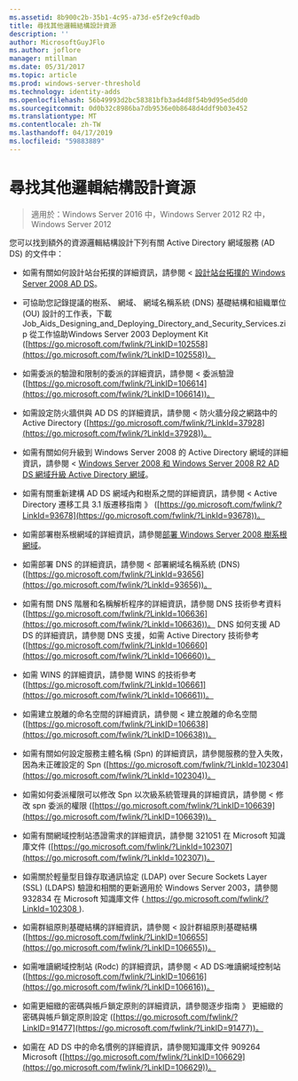 ```yaml
---
ms.assetid: 8b900c2b-35b1-4c95-a73d-e5f2e9cf0adb
title: 尋找其他邏輯結構設計資源
description: ''
author: MicrosoftGuyJFlo
ms.author: joflore
manager: mtillman
ms.date: 05/31/2017
ms.topic: article
ms.prod: windows-server-threshold
ms.technology: identity-adds
ms.openlocfilehash: 56b49993d2bc58381bfb3ad4d8f54b9d95ed5dd0
ms.sourcegitcommit: 0d0b32c8986ba7db9536e0b8648d4ddf9b03e452
ms.translationtype: MT
ms.contentlocale: zh-TW
ms.lasthandoff: 04/17/2019
ms.locfileid: "59883889"
---
```

# <a name="finding-additional-resources-for-logical-structure-design"></a>尋找其他邏輯結構設計資源

>適用於：Windows Server 2016 中，Windows Server 2012 R2 中，Windows Server 2012

您可以找到額外的資源邏輯結構設計下列有關 Active Directory 網域服務 (AD DS) 的文件中：  
  
- 如需有關如何設計站台拓撲的詳細資訊，請參閱 <<c0> [ 設計站台拓撲的 Windows Server 2008 AD DS](Designing-the-Site-Topology.md)。  

- 可協助您記錄提議的樹系、 網域、 網域名稱系統 (DNS) 基礎結構和組織單位 (OU) 設計的工作表，下載 Job_Aids_Designing_and_Deploying_Directory_and_Security_Services.zip 從工作協助Windows Server 2003 Deployment Kit ([https://go.microsoft.com/fwlink/?LinkID=102558](https://go.microsoft.com/fwlink/?LinkID=102558))。  
  
- 如需委派的驗證和限制的委派的詳細資訊，請參閱 < 委派驗證 ([https://go.microsoft.com/fwlink/?LinkID=106614](https://go.microsoft.com/fwlink/?LinkID=106614))。  
  
- 如需設定防火牆供與 AD DS 的詳細資訊，請參閱 < 防火牆分段之網路中的 Active Directory ([https://go.microsoft.com/fwlink/?LinkId=37928](https://go.microsoft.com/fwlink/?LinkId=37928))。  
  
- 如需有關如何升級到 Windows Server 2008 的 Active Directory 網域的詳細資訊，請參閱 < [Windows Server 2008 和 Windows Server 2008 R2 AD DS 網域升級 Active Directory 網域](https://technet.microsoft.com/library/cc731188.aspx)。  
  
- 如需有關重新建構 AD DS 網域內和樹系之間的詳細資訊，請參閱 < Active Directory 遷移工具 3.1 版遷移指南 》 ([https://go.microsoft.com/fwlink/?LinkId=93678](https://go.microsoft.com/fwlink/?LinkId=93678))。  
  
- 如需部署樹系根網域的詳細資訊，請參閱[部署 Windows Server 2008 樹系根網域](https://technet.microsoft.com/library/cc731174.aspx)。  
  
- 如需部署 DNS 的詳細資訊，請參閱 < 部署網域名稱系統 (DNS) ([https://go.microsoft.com/fwlink/?LinkId=93656](https://go.microsoft.com/fwlink/?LinkId=93656))。  
  
- 如需有關 DNS 階層和名稱解析程序的詳細資訊，請參閱 DNS 技術參考資料 ([https://go.microsoft.com/fwlink/?LinkId=106636](https://go.microsoft.com/fwlink/?LinkId=106636))。 DNS 如何支援 AD DS 的詳細資訊，請參閱 DNS 支援，如需 Active Directory 技術參考 ([https://go.microsoft.com/fwlink/?LinkId=106660](https://go.microsoft.com/fwlink/?LinkId=106660))。  
  
- 如需 WINS 的詳細資訊，請參閱 WINS 的技術參考 ([https://go.microsoft.com/fwlink/?LinkId=106661](https://go.microsoft.com/fwlink/?LinkId=106661))。  
  
- 如需建立脫離的命名空間的詳細資訊，請參閱 < 建立脫離的命名空間 ([https://go.microsoft.com/fwlink/?LinkID=106638](https://go.microsoft.com/fwlink/?LinkID=106638))。  
  
- 如需有關如何設定服務主體名稱 (Spn) 的詳細資訊，請參閱服務的登入失敗，因為未正確設定的 Spn ([https://go.microsoft.com/fwlink/?LinkId=102304](https://go.microsoft.com/fwlink/?LinkId=102304))。  
  
- 如需如何委派權限可以修改 Spn 以次級系統管理員的詳細資訊，請參閱 < 修改 spn 委派的權限 ([https://go.microsoft.com/fwlink/?LinkID=106639](https://go.microsoft.com/fwlink/?LinkID=106639))。  
  
- 如需有關網域控制站憑證需求的詳細資訊，請參閱 321051 在 Microsoft 知識庫文件 ([https://go.microsoft.com/fwlink/?LinkId=102307](https://go.microsoft.com/fwlink/?LinkId=102307))。  
  
- 如需關於輕量型目錄存取通訊協定 (LDAP) over Secure Sockets Layer (SSL) (LDAPS) 驗證和相關的更新適用於 Windows Server 2003，請參閱 932834 在 Microsoft 知識庫文件 ([ https://go.microsoft.com/fwlink/?LinkId=102308 ](https://go.microsoft.com/fwlink/?LinkId=102308)).  
  
- 如需群組原則基礎結構的詳細資訊，請參閱 < 設計群組原則基礎結構 ([https://go.microsoft.com/fwlink/?LinkID=106655](https://go.microsoft.com/fwlink/?LinkID=106655))。  
  
- 如需唯讀網域控制站 (Rodc) 的詳細資訊，請參閱 < AD DS:唯讀網域控制站 ([https://go.microsoft.com/fwlink/?LinkID=106616](https://go.microsoft.com/fwlink/?LinkID=106616))。  
  
- 如需更細緻的密碼與帳戶鎖定原則的詳細資訊，請參閱逐步指南 》 更細緻的密碼與帳戶鎖定原則設定 ([https://go.microsoft.com/fwlink/?LinkID=91477](https://go.microsoft.com/fwlink/?LinkID=91477))。  
  
- 如需在 AD DS 中的命名慣例的詳細資訊，請參閱知識庫文件 909264 Microsoft ([https://go.microsoft.com/fwlink/?LinkID=106629](https://go.microsoft.com/fwlink/?LinkID=106629))。  
